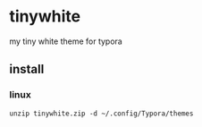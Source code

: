 # tinywhite
my tiny white theme for typora

## install
### linux
`unzip tinywhite.zip -d ~/.config/Typora/themes`
